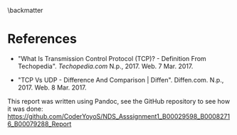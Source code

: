 \backmatter

# References

- "What Is Transmission Control Protocol (TCP)? - Definition From Techopedia". *Techopedia.com* N.p., 2017. Web. 7 Mar. 2017. 

- "TCP Vs UDP - Difference And Comparison | Diffen". Diffen.com. N.p., 2017. Web. 8 Mar. 2017.   

This report was written using Pandoc, see the GitHub repository to see how it was done: https://github.com/CoderYoyoS/NDS_Asssignment1_B00029598_B00082716_B00079288_Report